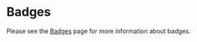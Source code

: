 # Badges

Please see the [Badges](/design/badges/README.md) page for more information about badges.
